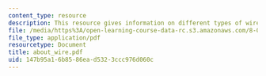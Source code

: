 ```yaml
---
content_type: resource
description: This resource gives information on different types of wire.
file: /media/https%3A/open-learning-course-data-rc.s3.amazonaws.com/8-02x-physics-ii-electricity-magnetism-with-an-experimental-focus-spring-2005/147b95a16b8586ead5323ccc976d060c_about_wire.pdf
file_type: application/pdf
resourcetype: Document
title: about_wire.pdf
uid: 147b95a1-6b85-86ea-d532-3ccc976d060c
---
```

